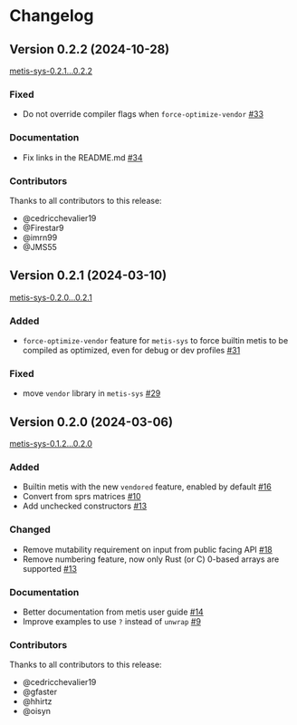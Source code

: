 # Changelog

## Version 0.2.2 (2024-10-28)

[metis-sys-0.2.1...0.2.2](https://github.com/LIHPC-Computational-Geometry/metis-rs/compare/metis-0.2.0...metis-0.2.1)

### Fixed

- Do not override compiler flags when `force-optimize-vendor`  [#33](https://github.com/LIHPC-Computational-Geometry/metis-rs/pull/33)


### Documentation

- Fix links in the README.md  [#34](https://github.com/LIHPC-Computational-Geometry/metis-rs/pull/34)


### Contributors

Thanks to all contributors to this release:
- @cedricchevalier19
- @Firestar9
- @imrn99
- @JMS55

## Version 0.2.1 (2024-03-10)

[metis-sys-0.2.0...0.2.1](https://github.com/LIHPC-Computational-Geometry/metis-rs/compare/metis-0.2.0...metis-0.2.1)

### Added

- `force-optimize-vendor` feature for `metis-sys` to force builtin metis to be compiled as optimized, even for debug or
  dev profiles [#31](https://github.com/LIHPC-Computational-Geometry/metis-rs/pull/31)

### Fixed

- move `vendor` library in `metis-sys` [#29](https://github.com/LIHPC-Computational-Geometry/metis-rs/pull/29)

## Version 0.2.0 (2024-03-06)

[metis-sys-0.1.2...0.2.0](https://github.com/LIHPC-Computational-Geometry/metis-rs/compare/metis-0.1.2...metis-0.2.0)

### Added

- Builtin metis with the new `vendored` feature, enabled by
  default [#16](https://github.com/LIHPC-Computational-Geometry/metis-rs/pull/16)
- Convert from sprs matrices [#10](https://github.com/LIHPC-Computational-Geometry/metis-rs/pull/10)
- Add unchecked constructors [#13](https://github.com/LIHPC-Computational-Geometry/metis-rs/pull/13)

### Changed

- Remove mutability requirement on input from public facing
  API [#18](https://github.com/LIHPC-Computational-Geometry/metis-rs/pull/18)
- Remove numbering feature, now only Rust (or C) 0-based arrays are
  supported [#13](https://github.com/LIHPC-Computational-Geometry/metis-rs/pull/13)

### Documentation

- Better documentation from metis user guide [#14](https://github.com/LIHPC-Computational-Geometry/metis-rs/pull/14)
- Improve examples to use `?` instead of `unwrap` [#9](https://github.com/LIHPC-Computational-Geometry/metis-rs/pull/9)

### Contributors

Thanks to all contributors to this release:

- @cedricchevalier19
- @gfaster
- @hhirtz
- @oisyn
